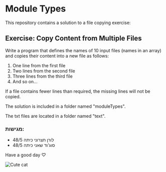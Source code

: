 # Module Types

This repository contains a solution to a file copying exercise:

## Exercise: Copy Content from Multiple Files
Write a program that defines the names of 10 input files (names in an array) and copies their content into a new file as follows:

1. One line from the first file
2. Two lines from the second file
3. Three lines from the third file
4. And so on...

If a file contains fewer lines than required, the missing lines will not be copied.

The solution is included in a folder named "moduleTypes".


The txt files are located in a folder named "text".

### מגישות:
- לורן חצרוני כיתה 48/5
- סוג'וד שאני כיתה 48/5

Have a good day ♡               

![Cute cat](https://github.com/user-attachments/assets/9979b717-cd2a-440a-9f7d-889127e74595)

